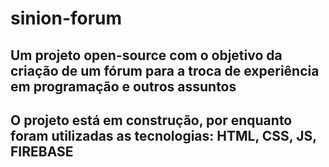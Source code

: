 # sinion-forum

## Um projeto open-source com o objetivo da criação de um fórum para a troca de experiência em programação e outros assuntos

## O projeto está em construção, por enquanto foram utilizadas as tecnologias: HTML, CSS, JS, FIREBASE